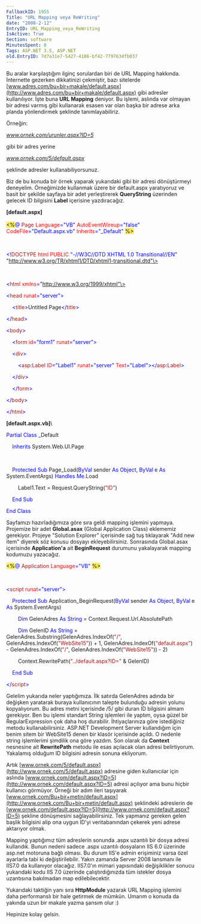 ```yaml
---
FallbackID: 1955
Title: "URL Mapping veya ReWriting"
date: "2008-2-12"
EntryID: URL_Mapping_veya_ReWriting
IsActive: True
Section: software
MinutesSpent: 0
Tags: ASP.NET 3.5, ASP.NET
old.EntryID: 7d7a31e7-5427-4186-bf42-7797634fb037
---
```

Bu aralar karşılaştığım ilginç sorulardan biri de URL Mapping hakkında.
İnternette gezerken dikkatinizi çekmiştir, bazı sitelerde
[www.adres.com/bu+bir+makale/default.aspx](http://www.adres.com/bu+bir+makale/default.aspx)
gibi adresler kullanılıyor. İşte buna **URL Mapping** deniyor. Bu
işlemi, aslında var olmayan bir adresi varmış gibi kullanarak esasen var
olan başka bir adrese arka planda yönlendirmek şeklinde
tanımlayabiliriz.

Örneğin:

*www.ornek.com/urunler.aspx?ID=5*

gibi bir adres yerine

*www.ornek.com/5/default.aspx*

şeklinde adresler kullanabiliyorsunuz.

Biz de bu konuda bir örnek yaparak yukarıdaki gibi bir adresi
dönüştürmeyi deneyelim. Örneğimizde kullanmak üzere bir default.aspx
yaratıyoruz ve basit bir şekilde sayfaya bir adet yerleştirerek
**QueryString** üzerinden gelecek ID bilgisini **Label** içerisine
yazdıracağız.

**[default.aspx]**\
\
 <span style="background: #ffee62;">\<%</span><span
style="color: blue;">@</span> <span style="color: #a31515;">Page</span>
<span style="color: red;">Language</span><span
style="color: blue;">="VB"</span> <span
style="color: red;">AutoEventWireup</span><span
style="color: blue;">="false"</span> <span
style="color: red;">CodeFile</span><span
style="color: blue;">="Default.aspx.vb"</span> <span
style="color: red;">Inherits</span><span
style="color: blue;">="\_Default"</span> <span
style="background: #ffee62;">%\></span>

 

<span style="color: blue;">\<!</span><span
style="color: #a31515;">DOCTYPE</span> <span
style="color: red;">html</span> <span style="color: red;">PUBLIC</span>
<span style="color: blue;">"-//W3C//DTD XHTML 1.0
Transitional//EN"</span> <span
style="color: blue;">"http://www.w3.org/TR/xhtml1/DTD/xhtml1-transitional.dtd"\></span>

 

<span style="color: blue;">\<</span><span
style="color: #a31515;">html</span> <span
style="color: red;">xmlns</span><span
style="color: blue;">="http://www.w3.org/1999/xhtml"\></span>

<span style="color: blue;">\<</span><span
style="color: #a31515;">head</span> <span
style="color: red;">runat</span><span
style="color: blue;">="server"\></span>

    <span style="color: blue;">\<</span><span
style="color: #a31515;">title</span><span
style="color: blue;">\></span>Untitled Page<span
style="color: blue;">\</</span><span
style="color: #a31515;">title</span><span style="color: blue;">\></span>

<span style="color: blue;">\</</span><span
style="color: #a31515;">head</span><span style="color: blue;">\></span>

<span style="color: blue;">\<</span><span
style="color: #a31515;">body</span><span style="color: blue;">\></span>

    <span style="color: blue;">\<</span><span
style="color: #a31515;">form</span> <span
style="color: red;">id</span><span style="color: blue;">="form1"</span>
<span style="color: red;">runat</span><span
style="color: blue;">="server"\></span>

    <span style="color: blue;">\<</span><span
style="color: #a31515;">div</span><span style="color: blue;">\></span>

        <span style="color: blue;">\<</span><span
style="color: #a31515;">asp</span><span
style="color: blue;">:</span><span style="color: #a31515;">Label</span>
<span style="color: red;">ID</span><span
style="color: blue;">="Label1"</span> <span
style="color: red;">runat</span><span
style="color: blue;">="server"</span> <span
style="color: red;">Text</span><span
style="color: blue;">="Label"\>\</</span><span
style="color: #a31515;">asp</span><span
style="color: blue;">:</span><span
style="color: #a31515;">Label</span><span style="color: blue;">\></span>

    <span style="color: blue;">\</</span><span
style="color: #a31515;">div</span><span style="color: blue;">\></span>

    <span style="color: blue;">\</</span><span
style="color: #a31515;">form</span><span style="color: blue;">\></span>

<span style="color: blue;">\</</span><span
style="color: #a31515;">body</span><span style="color: blue;">\></span>

<span style="color: blue;">\</</span><span
style="color: #a31515;">html</span><span style="color: blue;">\></span>

**[default.aspx.vb]**\

<span style="color: blue;">Partial</span> <span
style="color: blue;">Class</span> \_Default

    <span style="color: blue;">Inherits</span> System.Web.UI.Page

 

    <span style="color: blue;">Protected</span> <span
style="color: blue;">Sub</span> Page\_Load(<span
style="color: blue;">ByVal</span> sender <span
style="color: blue;">As</span> <span style="color: blue;">Object</span>,
<span style="color: blue;">ByVal</span> e <span
style="color: blue;">As</span> System.EventArgs) <span
style="color: blue;">Handles</span> <span
style="color: blue;">Me</span>.Load

        Label1.Text = Request.QueryString(<span
style="color: #a31515;">"ID"</span>)

    <span style="color: blue;">End</span> <span
style="color: blue;">Sub</span>

<span style="color: blue;">End</span> <span
style="color: blue;">Class</span>

Sayfamızı hazırladığımıza göre sıra geldi mapping işlemini yapmaya.
Projemize bir adet **Global.asax** (Global Application Class) eklememiz
gerekiyor. Projeye "Solution Explorer" içerisinde sağ tuş tıklayarak
"Add new item" diyerek söz konusu dosyayı ekleyebilirsiniz. Sonrasında
Global.asax içerisinde **Application'a** ait **BeginRequest** durumunu
yakalayarak mapping kodumuzu yazacağız.

<span style="background: #ffee62;">\<%</span><span
style="color: blue;">@</span> <span
style="color: #a31515;">Application</span> <span
style="color: red;">Language</span><span
style="color: blue;">="VB"</span> <span
style="background: #ffee62;">%\></span>

 

<span style="color: blue;">\<</span><span
style="color: #a31515;">script</span> <span
style="color: red;">runat</span><span
style="color: blue;">="server"\></span>

    <span style="color: blue;">Protected</span> <span
style="color: blue;">Sub</span> Application\_BeginRequest(<span
style="color: blue;">ByVal</span> sender <span
style="color: blue;">As</span> <span style="color: blue;">Object</span>,
<span style="color: blue;">ByVal</span> e <span
style="color: blue;">As</span> System.EventArgs)

        <span style="color: blue;">Dim</span> GelenAdres <span
style="color: blue;">As</span> <span style="color: blue;">String</span>
= Context.Request.Url.AbsolutePath

        <span style="color: blue;">Dim</span> GelenID <span
style="color: blue;">As</span> <span style="color: blue;">String</span>
= GelenAdres.Substring(GelenAdres.IndexOf(<span
style="color: #a31515;">"/"</span>, GelenAdres.IndexOf(<span
style="color: #a31515;">"WebSite15"</span>)) + 1,
GelenAdres.IndexOf(<span
style="color: #a31515;">"default.aspx"</span>) -
GelenAdres.IndexOf(<span style="color: #a31515;">"/"</span>,
GelenAdres.IndexOf(<span style="color: #a31515;">"WebSite15"</span>)) -
2)

        Context.RewritePath(<span
style="color: #a31515;">"../default.aspx?ID="</span> & GelenID)

    <span style="color: blue;">End</span> <span
style="color: blue;">Sub</span>

<span style="color: blue;">\</</span><span
style="color: #a31515;">script</span><span
style="color: blue;">\></span>

Gelelim yukarıda neler yaptığımıza. İlk satırda GelenAdres adında bir
değişken yaratarak buraya kullanıcının talepte bulunduğu adresin yolunu
kopyalıyorum. Bu adres metni içerisinde /5/ gibi duran ID bilgisini
almam gerekiyor. Ben bu işlemi standart String işlemleri ile yaptım,
oysa güzel bir RegularExpression çok daha hoş durabilir. İhtiyaçlarınıza
göre istediğiniz metodu kullanabilirsiniz. ASP.NET Development Server
kullandığım için benim sitem bir WebSite15 denen bir klasör içerisinde
açıldı. O nedenle string işlemlerimi şimdilik ona göre yazdım. Son
olarak da **Context** nesnesine ait **RewritePath** metodu ile esas
açılacak olan adresi belirtiyorum. Yakalamış olduğum ID bilgisini
adresin sonuna ekliyorum.

Artık
[www.ornek.com/5/default.aspx](http://www.ornek.com/5/default.aspx)
adresine giden kullanıcılar için aslında
[www.ornek.com/default.aspx?ID=5](http://www.ornek.com/default.aspx?ID=5)
adresi açılıyor ama bunu hiçbir kullanıcı görmüyor. Örneği bir adım
ileri taşıyarak
[www.ornek.com/Bu+bir+metin/default.aspx](http://www.ornek.com/Bu+bir+metin/default.aspx)
şeklindeki adreslerin de
[www.ornek.com/default.aspx?ID=5](http://www.ornek.com/default.aspx?ID=5)
şekline dönüşmesini sağlayabilirsiniz. Tek yapmanız gereken gelen başlik
bilgisini alip ona uygun ID'yi veritabanından çekerek yeni adrese
aktarıyor olmak.

Mapping yaptığımız tüm adreslerin sonunda .aspx uzantılı bir dosya
adresi kullandık. Bunun nedeni sadece .aspx uzantılı dosyaların IIS 6.0
üzerinde asp.net motoruna bağlı olması. Bu durum IIS'e admin erişiminiz
varsa özel ayarlarla tabi ki değiştirilebilir. Yakın zamanda Server 2008
lansmanı ile IIS7.0 da kullanıyor olacağız. IIS7.0'ın mimari yapısındaki
değişiklikler sonucu yukarıdaki kodu IIS 7.0 üzerinde çalıştırdığınızda
tüm istekler dosya uzantısına bakılmadan map edilebilecektir.

Yukarıdaki taktiğin yanı sıra **HttpModule** yazarak URL Mapping
işlemini daha performanslı bir hale getirmek de mümkün. Umarım o konuda
da yakında uzun bir makale yazma şansım olur :)

Hepinize kolay gelsin.


